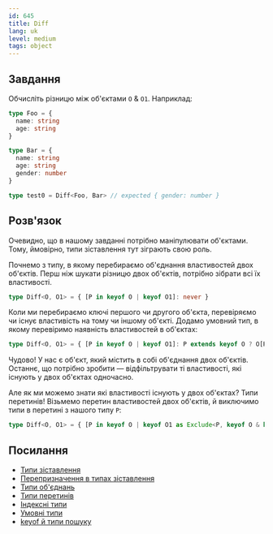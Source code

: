 ```yaml
---
id: 645
title: Diff
lang: uk
level: medium
tags: object
---
```


## Завдання

Обчисліть різницю між об'єктами `O` & `O1`.
Наприклад:

```typescript
type Foo = {
  name: string
  age: string
}

type Bar = {
  name: string
  age: string
  gender: number
}

type test0 = Diff<Foo, Bar> // expected { gender: number }
```

## Розв'язок

Очевидно, що в нашому завданні потрібно маніпулювати об'єктами.
Тому, ймовірно, типи зіставлення тут зіграють свою роль.

Почнемо з типу, в якому перебираємо об'єднання властивостей двох об'єктів.
Перш ніж шукати різницю двох об'єктів, потрібно зібрати всі їх властивості.

```typescript
type Diff<O, O1> = { [P in keyof O | keyof O1]: never }
```

Коли ми перебираємо ключі першого чи другого об'єкта, перевіряємо чи існує властивість на тому чи іншому об'єкті.
Додамо умовний тип, в якому перевіримо наявність властивостей в об'єктах:

```typescript
type Diff<O, O1> = { [P in keyof O | keyof O1]: P extends keyof O ? O[P] : P extends keyof O1 ? O1[P] : never }
```

Чудово!
У нас є об'єкт, який містить в собі об'єднання двох об'єктів.
Останнє, що потрібно зробити — відфільтрувати ті властивості, які існують у двох об'єктах одночасно.

Але як ми можемо знати які властивості існують у двох об'єктах?
Типи перетинів!
Візьмемо перетин властивостей двох об'єктів, й виключимо типи в перетині з нашого типу `P`:

```typescript
type Diff<O, O1> = { [P in keyof O | keyof O1 as Exclude<P, keyof O & keyof O1>]: P extends keyof O ? O[P] : P extends keyof O1 ? O1[P] : never }
```

## Посилання

- [Типи зіставлення](https://www.typescriptlang.org/docs/handbook/advanced-types.html#mapped-types)
- [Перепризначення в типах зіставлення](https://www.typescriptlang.org/docs/handbook/release-notes/typescript-4-1.html#key-remapping-in-mapped-types)
- [Типи об'єднань](https://www.typescriptlang.org/docs/handbook/unions-and-intersections.html#union-types)
- [Типи перетинів](https://www.typescriptlang.org/docs/handbook/unions-and-intersections.html#intersection-types)
- [Індексні типи](https://www.typescriptlang.org/docs/handbook/advanced-types.html#index-types)
- [Умовні типи](https://www.typescriptlang.org/docs/handbook/2/conditional-types.html)
- [keyof й типи пошуку](https://www.typescriptlang.org/docs/handbook/release-notes/typescript-2-1.html#keyof-and-lookup-types)
